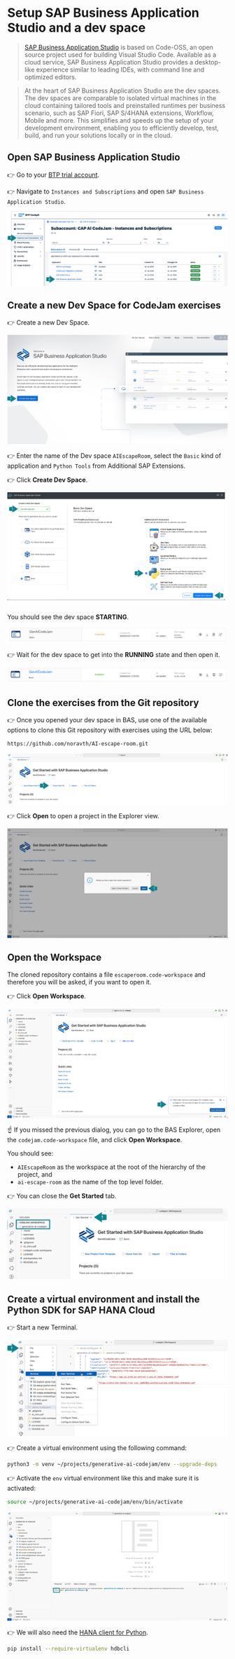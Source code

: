 # Setup SAP Business Application Studio and a dev space
> [SAP Business Application Studio](https://help.sap.com/docs/bas/sap-business-application-studio/what-is-sap-business-application-studio) is based on Code-OSS, an open source project used for building Visual Studio Code. Available as a cloud service, SAP Business Application Studio provides a desktop-like experience similar to leading IDEs, with command line and optimized editors.

> At the heart of SAP Business Application Studio are the dev spaces. The dev spaces are comparable to isolated virtual machines in the cloud containing tailored tools and preinstalled runtimes per business scenario, such as SAP Fiori, SAP S/4HANA extensions, Workflow, Mobile and more. This simplifies and speeds up the setup of your development environment, enabling you to efficiently develop, test, build, and run your solutions locally or in the cloud.

## Open SAP Business Application Studio
👉 Go to your [BTP trial account](https://account.hanatrial.ondemand.com/trial/#/home/trial).

👉 Navigate to `Instances and Subscriptions` and open `SAP Business Application Studio`.

![Open BAS](images/BTP_cockpit_BAS.png)


## Create a new Dev Space for CodeJam exercises

👉 Create a new Dev Space.

![Create a Dev Space 1](images/bas.png)

👉 Enter the name of the Dev space `AIEscapeRoom`, select the `Basic` kind of application and `Python Tools` from Additional SAP Extensions.

👉 Click **Create Dev Space**.

![Create a Dev Space 2](images/create_dev_space.png)

You should see the dev space **STARTING**.

![Dev Space is Starting](images/dev_starting.png)

👉 Wait for the dev space to get into the **RUNNING** state and then open it.

![Dev Space is Running](images/dev_running.png)

## Clone the exercises from the Git repository

👉 Once you opened your dev space in BAS, use one of the available options to clone this Git repository with exercises using the URL below:

```sh
https://github.com/noravth/AI-escape-room.git
```

![Clone the repo](images/clone_git.png)

👉 Click **Open** to open a project in the Explorer view.

![Open a project](images/clone_git_2.png)

## Open the Workspace

The cloned repository contains a file `escaperoom.code-workspace` and therefore you will be asked, if you want to open it. 

👉 Click **Open Workspace**.

![Automatic notification to open a workspace](images/open_workspace.png)

☝️ If you missed the previous dialog, you can go to the BAS Explorer, open the `codejam.code-workspace` file, and click **Open Workspace**.

You should see:
* `AIEscapeRoom` as the workspace at the root of the hierarchy of the project, and
* `ai-escape-room` as the name of the top level folder.

👉 You can close the **Get Started** tab.

![Open a workspace](images/workspace.png)


## Create a virtual environment and install the Python SDK for SAP HANA Cloud

👉 Start a new Terminal.

![Extensions to install](images/start_terminal.png)

👉 Create a virtual environment using the following command:

```bash
python3 -m venv ~/projects/generative-ai-codejam/env --upgrade-deps
```

👉 Activate the `env` virtual environment like this and make sure it is activated:

```bash
source ~/projects/generative-ai-codejam/env/bin/activate
```

![venv](images/venv.png)


👉 We will also need the [HANA client for Python](https://pypi.org/project/hdbcli/).

```bash
pip install --require-virtualenv hdbcli
```
